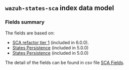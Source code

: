 ## `wazuh-states-sca` index data model

### Fields summary

The fields are based on:
- [SCA refactor tier 1](https://github.com/wazuh/wazuh-indexer-plugins/issues/351#issue-2956934075) (included in 6.0.0).
- [States Persistence](https://github.com/wazuh/wazuh/issues/29840#issuecomment-2937251736) (included in 5.0.0)
- [States Persistence](https://github.com/wazuh/wazuh/issues/29533) (included in 5.0.0)

The detail of the fields can be found in csv file [SCA Fields](fields.csv).
